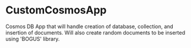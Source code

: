 # CustomCosmosApp
Cosmos DB App that will handle creation of database, collection, and insertion of documents. Will also create random documents to be inserted using 'BOGUS' library.
